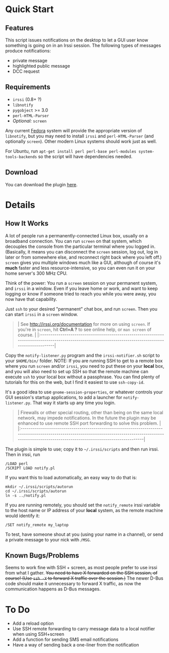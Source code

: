 # Quick Start #

## Features ##

This script issues notifications on the desktop to let a GUI user know something is going on in an Irssi session.  The following types of messages produce notifications:

  * private message
  * highlighted public message
  * DCC request

## Requirements ##

  * `irssi` (0.8+ ?)
  * `libnotify`
  * `pygobject` >= 3.0
  * `perl-HTML-Parser`
  * _Optional:_ `screen`

Any current [Fedora](http://fedoraproject.org) system will provide the appropriate version of `libnotify`, but you may need to install `irssi` and `perl-HTML-Parser` (and optionally `screen`).  Other modern Linux systems should work just as well.

For Ubuntu, run `apt-get install perl perl-base perl-modules system-tools-backends` so the script will have dependencies needed.

## Download ##

You can download the plugin [here](https://code.google.com/p/irssi-libnotify/source/checkout).

# Details #

## How It Works ##

A lot of people run a permanently-connected Linux box, usually on a broadband connection.  You can run `screen` on that system, which decouples the console from the particular terminal where you logged in.  (Basically, it means you can disconnect the `screen` session, log out, log in later or from somewhere else, and reconnect right back where you left off.)  `screen` gives you multiple windows much like a GUI, although of course it's **much** faster and less resource-intensive, so you can even run it on your home server's 300 MHz CPU.

Think of the power: You run a `screen` session on your permanent system, and `irssi` in a window.  Even if you leave home or work, and want to keep logging or know if someone tried to reach you while you were away, you now have that capability.

Just `ssh` to your desired "permanent" chat box, and run `screen`.  Then you can start `irssi` in a `screen` window.

> | See http://irssi.org/documentation for more on using `screen`.  If you're in `screen`, hit **Ctrl+A ?** to see online help, or `man screen` of course. |
|:-------------------------------------------------------------------------------------------------------------------------------------------------------|

Copy the `notify-listener.py` program and the `irssi-notifier.sh` script to your `$HOME/bin/` folder.  NOTE: If you are running SSH to get to a remote box where you run `screen` and/or `irssi`, you need to put these on your **local** box, and you will also need to set up SSH so that the remote machine can execute `ssh` to your local box without a passphrase.  You can find plenty of tutorials for this on the web, but I find it easiest to use `ssh-copy-id`.

It's a good idea to use `gnome-session-properties`, or whatever controls your GUI session's startup applications, to add a launcher for `notify-listener.py`. That way it starts up any time you login.

> | Firewalls or other special routing, other than being on the same local network, may impede notifications. In the future the plugin may be enhanced to use remote SSH port forwarding to solve this problem. |
|:------------------------------------------------------------------------------------------------------------------------------------------------------------------------------------------------------------|

The plugin is simple to use; copy it to `~/.irssi/scripts` and then run irssi.  Then in irssi, run

```
/LOAD perl
/SCRIPT LOAD notify.pl
```

If you want this to load automatically, an easy way to do that is:

```
mkdir ~/.irssi/scripts/autorun
cd ~/.irssi/scripts/autorun
ln -s ../notify.pl
```

If you are running remotely, you should set the `notify_remote` irssi variable to the host name or IP address of your **local** system, as the remote machine would identify it:

```
/SET notify_remote my_laptop
```

To test, have someone shout at you (using your name in a channel), or send a private message to your nick with `/MSG`.

## Known Bugs/Problems ##

Seems to work fine with SSH + screen, as most people prefer to use irssi from what I gather.  ~~You need to have X forwarded on the SSH session, of course!  (Use `ssh -X` to forward X traffic over the session.)~~ The newer D-Bus code should make it unnecessary to forward X traffic, as now the communication happens as D-Bus messages.

# To Do #

  * Add a reload option
  * Use SSH remote forwarding to carry message data to a local notifier when using SSH+screen
  * Add a function for sending SMS email notifications
  * Have a way of sending back a one-liner from the notification